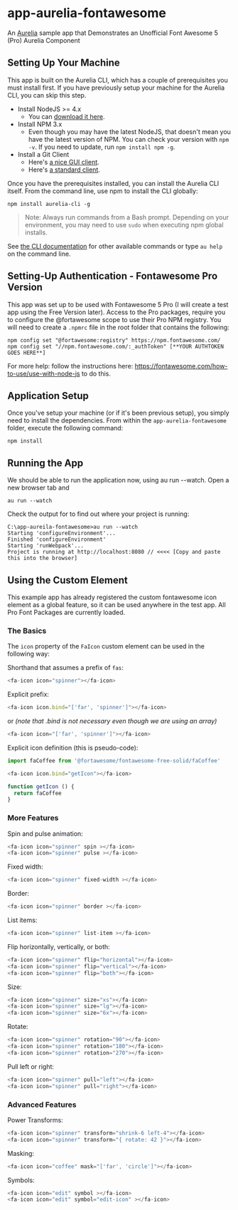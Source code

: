 # app-aurelia-fontawesome
An [Aurelia](http://www.aurelia.io/) sample app that Demonstrates an Unofficial Font Awesome 5 (Pro) Aurelia Component

## Setting Up Your Machine
This app is built on the Aurelia CLI, which has a couple of prerequisites you must install first. If you have previously setup your machine for the Aurelia CLI, you can skip this step.

* Install NodeJS >= 4.x
    * You can [download it here](https://nodejs.org/en/).
* Install NPM 3.x
    * Even though you may have the latest NodeJS, that doesn't mean you have the latest version of NPM. You can check your version with `npm -v`. If you need to update, run `npm install npm -g`.
* Install a Git Client
    * Here's [a nice GUI client](https://desktop.github.com).
    * Here's [a standard client](https://git-scm.com).

Once you have the prerequisites installed, you can install the Aurelia CLI itself. From the command line, use npm to install the CLI globally:

```
npm install aurelia-cli -g
```

> Note: Always run commands from a Bash prompt. Depending on your environment, you may need to use `sudo` when executing npm global installs.

See [the CLI documentation](https://github.com/aurelia/cli) for other available commands or type `au help` on the command line.

## Setting-Up Authentication - Fontawesome Pro Version
This app was set up to be used with Fontawesome 5 Pro (I will create a test app using the Free Version later). Access to the Pro packages, require you to configure the @fortawesome scope to use their Pro NPM registry. You will need to create a `.npmrc` file in the root folder that contains the following:

  ```shell
  npm config set "@fortawesome:registry" https://npm.fontawesome.com/
  npm config set "//npm.fontawesome.com/:_authToken" [**YOUR AUTHTOKEN GOES HERE**]
  ```

For more help: follow the instructions here: https://fontawesome.com/how-to-use/use-with-node-js to do this.

## Application Setup

Once you've setup your machine (or if it's been previous setup), you simply need to install the dependencies. From within the `app-aurelia-fontawesome` folder, execute the following command:

```
npm install
```

## Running the App
We should be able to run the application now, using au run --watch. Open a new browser tab and 
  ```shell
  au run --watch
  ```
Check the output for to find out where your project is running:
  ```shell
  C:\app-aureila-fontawesome>au run --watch
  Starting 'configureEnvironment'...
  Finished 'configureEnvironment'
  Starting 'runWebpack'...
  Project is running at http://localhost:8080 // <<<< [Copy and paste this into the browser]
  ```


## Using the Custom Element
This example app has already registered the custom fontawesome icon element as a global feature, so it can be used anywhere in the test app. All Pro Font Packages are currently loaded.

### The Basics

The `icon` property of the `FaIcon` custom element can be used in the following way:

Shorthand that assumes a prefix of `fas`:

```javascript
<fa-icon icon="spinner"></fa-icon>
```

Explicit prefix:

```javascript
<fa-icon icon.bind="['far', 'spinner']"></fa-icon>
```
or *(note that .bind is not necessary even though we are using an array)*
```javascript
<fa-icon icon="['far', 'spinner']"></fa-icon>
```


Explicit icon definition (this is pseudo-code):

```javascript
import faCoffee from '@fortawesome/fontawesome-free-solid/faCoffee'

<fa-icon icon.bind="getIcon"></fa-icon>

function getIcon () {
  return faCoffee
}
```

### More Features

Spin and pulse animation:

```javascript
<fa-icon icon="spinner" spin ></fa-icon>
<fa-icon icon="spinner" pulse ></fa-icon>
```

Fixed width:

```javascript
<fa-icon icon="spinner" fixed-width ></fa-icon>
```

Border:

```javascript
<fa-icon icon="spinner" border ></fa-icon>
```

List items:

```javascript
<fa-icon icon="spinner" list-item ></fa-icon>
```

Flip horizontally, vertically, or both:

```javascript
<fa-icon icon="spinner" flip="horizontal"></fa-icon>
<fa-icon icon="spinner" flip="vertical"></fa-icon>
<fa-icon icon="spinner" flip="both"></fa-icon>
```

Size:

```javascript
<fa-icon icon="spinner" size="xs"></fa-icon>
<fa-icon icon="spinner" size="lg"></fa-icon>
<fa-icon icon="spinner" size="6x"></fa-icon>
```

Rotate:

```javascript
<fa-icon icon="spinner" rotation="90"></fa-icon>
<fa-icon icon="spinner" rotation="180"></fa-icon>
<fa-icon icon="spinner" rotation="270"></fa-icon>
```

Pull left or right:

```javascript
<fa-icon icon="spinner" pull="left"></fa-icon>
<fa-icon icon="spinner" pull="right"></fa-icon>
```

### Advanced Features

Power Transforms:

```javascript
<fa-icon icon="spinner" transform="shrink-6 left-4"></fa-icon>
<fa-icon icon="spinner" transform="{ rotate: 42 }"></fa-icon>
```

Masking:

```javascript
<fa-icon icon="coffee" mask="['far', 'circle']"></fa-icon>
```

Symbols:

```javascript
<fa-icon icon="edit" symbol ></fa-icon>
<fa-icon icon="edit" symbol="edit-icon" ></fa-icon>
```
